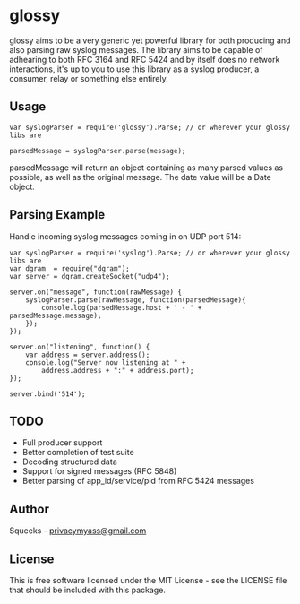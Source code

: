 glossy
===========

glossy aims to be a very generic yet powerful library for both producing
and also parsing raw syslog messages. The library aims to be capable of
adhearing to both RFC 3164 and RFC 5424 and by itself does no network
interactions, it's up to you to use this library as a syslog producer, a
consumer, relay or something else entirely.

Usage
-------

    var syslogParser = require('glossy').Parse; // or wherever your glossy libs are
    
    parsedMessage = syslogParser.parse(message);

parsedMessage will return an object containing as many parsed values as
possible, as well as the original message. The date value will be a Date object.


Parsing Example
-------

Handle incoming syslog messages coming in on UDP port 514:

    var syslogParser = require('syslog').Parse; // or wherever your glossy libs are
    var dgram  = require("dgram");
    var server = dgram.createSocket("udp4");
    
    server.on("message", function(rawMessage) {
    	syslogParser.parse(rawMessage, function(parsedMessage){
    		console.log(parsedMessage.host + ' - ' + parsedMessage.message);
    	});
    });
    
    server.on("listening", function() {
    	var address = server.address();
    	console.log("Server now listening at " + 
     		address.address + ":" + address.port);
    });
    
    server.bind('514');


TODO
-------
* Full producer support
* Better completion of test suite
* Decoding structured data
* Support for signed messages (RFC 5848)
* Better parsing of app_id/service/pid from RFC 5424 messages


Author
-------

Squeeks - privacymyass@gmail.com


License
-------

This is free software licensed under the MIT License - see the LICENSE file that
should be included with this package.

